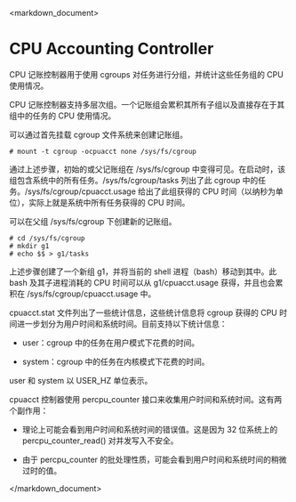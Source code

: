 <markdown_document>

# CPU Accounting Controller

CPU 记账控制器用于使用 cgroups 对任务进行分组，并统计这些任务组的 CPU 使用情况。

CPU 记账控制器支持多层次组。一个记账组会累积其所有子组以及直接存在于其组中的任务的 CPU 使用情况。

可以通过首先挂载 cgroup 文件系统来创建记账组。

`# mount -t cgroup -ocpuacct none /sys/fs/cgroup`

通过上述步骤，初始的或父记账组在 /sys/fs/cgroup 中变得可见。在启动时，该组包含系统中的所有任务。/sys/fs/cgroup/tasks 列出了此 cgroup 中的任务。/sys/fs/cgroup/cpuacct.usage 给出了此组获得的 CPU 时间（以纳秒为单位），实际上就是系统中所有任务获得的 CPU 时间。

可以在父组 /sys/fs/cgroup 下创建新的记账组。

```
# cd /sys/fs/cgroup
# mkdir g1
# echo $$ > g1/tasks
```

上述步骤创建了一个新组 g1，并将当前的 shell 进程（bash）移动到其中。此 bash 及其子进程消耗的 CPU 时间可以从 g1/cpuacct.usage 获得，并且也会累积在 /sys/fs/cgroup/cpuacct.usage 中。

cpuacct.stat 文件列出了一些统计信息，这些统计信息将 cgroup 获得的 CPU 时间进一步划分为用户时间和系统时间。目前支持以下统计信息：

- user：cgroup 中的任务在用户模式下花费的时间。

- system：cgroup 中的任务在内核模式下花费的时间。

user 和 system 以 USER_HZ 单位表示。

cpuacct 控制器使用 percpu_counter 接口来收集用户时间和系统时间。这有两个副作用：

- 理论上可能会看到用户时间和系统时间的错误值。这是因为 32 位系统上的 percpu_counter_read() 对并发写入不安全。

- 由于 percpu_counter 的批处理性质，可能会看到用户时间和系统时间的稍微过时的值。

</markdown_document>